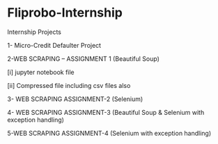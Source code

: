 # Fliprobo-Internship
Internship Projects

1- Micro-Credit Defaulter Project

2-WEB SCRAPING – ASSIGNMENT 1 (Beautiful Soup)

 [i] jupyter notebook file
 
 [ii] Compressed file including csv files also

3- WEB SCRAPING ASSIGNMENT-2 (Selenium)

4- WEB SCRAPING ASSIGNMENT-3 (Beautiful Soup & Selenium with exception handling)

5-WEB SCRAPING ASSIGNMENT-4 (Selenium with exception handling)
